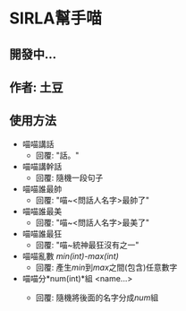 # SIRLA幫手喵

## 開發中...

## 作者: 土豆

## 使用方法
* 喵喵講話
    * 回覆: "話。"
* 喵喵講幹話
    * 回覆: 隨機一段句子
* 喵喵誰最帥
    * 回覆: "喵~<問話人名字>最帥了"
* 喵喵誰最美
    * 回覆: "喵~<問話人名字>最美了"
* 喵喵誰最狂
    * 回覆: "喵~統神最狂沒有之一"
* 喵喵亂數 *min(int)*-*max(int)*
    * 回覆: 產生*min*到*max*之間(包含)任意數字
* 喵喵分*num(int)*組 <name1> <name2> <name3> <name...>
    * 回覆: 隨機將後面的名字分成*num*組